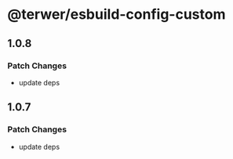 # @terwer/esbuild-config-custom

## 1.0.8

### Patch Changes

- update deps

## 1.0.7

### Patch Changes

- update deps
